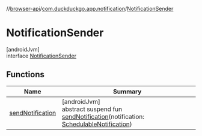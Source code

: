 //[browser-api](../../../index.md)/[com.duckduckgo.app.notification](../index.md)/[NotificationSender](index.md)

# NotificationSender

[androidJvm]\
interface [NotificationSender](index.md)

## Functions

| Name | Summary |
|---|---|
| [sendNotification](send-notification.md) | [androidJvm]<br>abstract suspend fun [sendNotification](send-notification.md)(notification: [SchedulableNotification](../../com.duckduckgo.app.notification.model/-schedulable-notification/index.md)) |
